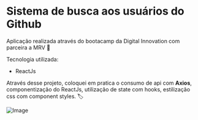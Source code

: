 # Sistema de busca aos usuários do Github

Aplicação realizada através do bootacamp da Digital Innovation com parceira a MRV :dart:

Tecnologia utilizada:

- ReactJs

Através desse projeto, coloquei em pratica o consumo de api com <strong> Axios</strong>, componentização do ReactJs, utilização de state com hooks, estilização css com component styles. :label:



![Image](https://uploaddeimagens.com.br/images/003/381/381/original/gitapi.png?1628891485)


